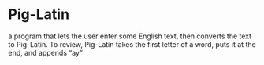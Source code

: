 # Pig-Latin
a program that lets the user enter some English text, then converts the text to Pig-Latin. To review, Pig-Latin takes the first letter of a word, puts it at the end, and appends “ay”
